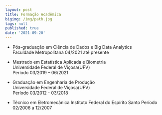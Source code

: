 ```yaml
---
layout: post
title: Formação Acadêmica
bigimg: /img/path.jpg
tags: null
published: true
date: '2021-09-20'
---
```




- Pós-graduação em Ciência de Dados e Big Data Analytics  
Faculdade Metropolitana
04/2021 até presente


- Mestrado em Estatística Aplicada e Biometria  
Universidade Federal de Viçosa(UFV)  
Período 03/2019 – 06/2021  


- Graduação em Engenharia de Produção  
Universidade Federal de Viçosa(UFV)  
Período 03/2012 - 03/2018  


- Técnico em Eletromecânica
Instituto Federal do Espírito Santo 
Período 02/2006 a 12/2007
